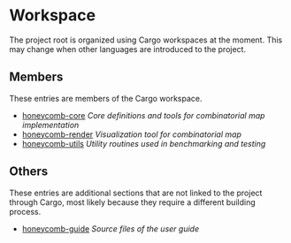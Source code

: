 # Workspace

The project root is organized using Cargo workspaces at
the moment. This may change when other languages are
introduced to the project.

## Members

These entries are members of the Cargo workspace.

- [honeycomb-core](honeycomb-core.html) *Core definitions and tools for combinatorial map implementation*
- [honeycomb-render](honeycomb-render.html) *Visualization tool for combinatorial map*
- [honeycomb-utils](honeycomb-utils.html) *Utility routines used in benchmarking and testing*

## Others

These entries are additional sections that are not linked to
the project through Cargo, most likely because they require a
different building process.

- [honeycomb-guide](honeycomb-guide.html) *Source files of the user guide*